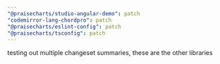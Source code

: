 ```yaml
---
"@praisecharts/studio-angular-demo": patch
"codemirror-lang-chordpro": patch
"@praisecharts/eslint-config": patch
"@praisecharts/tsconfig": patch
---
```


testing out multiple changeset summaries, these are the other libraries
